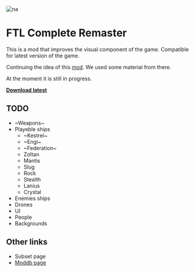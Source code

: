 ![na](https://github.com/user-attachments/assets/1d1ec2d2-1f2e-44a1-80f1-6e7750c91f93)
# FTL Complete Remaster
This is a mod that improves the visual component of the game.
Compatible for latest version of the game.

Continuing the idea of this [mod](https://www.moddb.com/mods/ftl-remastered).
We used some material from there.

At the moment it is still in progress.

**[Download latest](https://github.com/Ko4ergaPunk/FTL-Complete-Remaster/releases/download/v0.1.3/FTL_Complete_Remaster.ftl)**

## TODO
- ~Weapons~
- Playeble ships
  - ~Kestrel~
  - ~Engi~
  - ~Federation~
  - Zoltan
  - Mantis
  - Slug
  - Rock
  - Stealth
  - Lanius
  - Crystal
- Enemies ships
- Drones
- UI
- People
- Backgrounds

## Other links
- Subset page
- [Moddb page](https://www.moddb.com/mods/ftl-complete-remaster)
